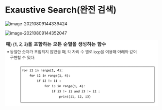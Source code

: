 # Exaustive Search(완전 검색)

![image-20210809144339424](C:\Users\tmddu\AppData\Roaming\Typora\typora-user-images\image-20210809144339424.png)

![image-20210809144352047](C:\Users\tmddu\AppData\Roaming\Typora\typora-user-images\image-20210809144352047.png)

![image-20210809150439653](photo/image-20210809150439653.png)